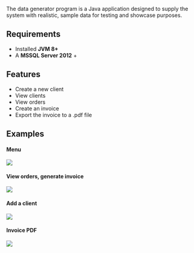 The data generator program is a Java application designed to supply the system with realistic, sample data for testing and showcase purposes.

## Requirements
* Installed **JVM 8+**
* A **MSSQL Server 2012** +

## Features
* Create a new client
* View clients
* View orders
* Create an invoice
* Export the invoice to a .pdf file

## Examples

#### Menu

![](https://i.imgur.com/39J2Z7O.png)

#### View orders, generate invoice

![](https://i.imgur.com/zKMATGA.png)

#### Add a client

![](https://i.imgur.com/IbtOkVv.png)

#### Invoice PDF

![](https://i.imgur.com/KfH909c.png)